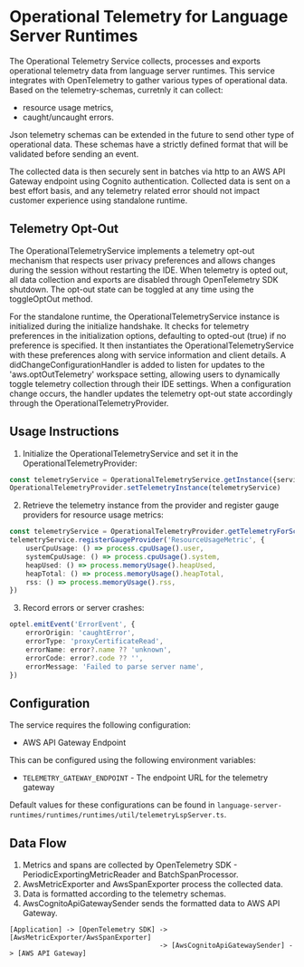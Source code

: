 # Operational Telemetry for Language Server Runtimes

The Operational Telemetry Service collects, processes and exports operational telemetry data from language server runtimes. This service integrates with OpenTelemetry to gather various types of operational data. Based on the telemetry-schemas, curretnly it can collect:
* resource usage metrics, 
* caught/uncaught errors.

Json telemetry schemas can be extended in the future to send other type of operational data. These schemas have a strictly defined format that will be validated before sending an event.

The collected data is then securely sent in batches via http to an AWS API Gateway endpoint using Cognito authentication. Collected data is sent on a best effort basis, and any telemetry related error should not impact customer experience using standalone runtime.


## Telemetry Opt-Out

The OperationalTelemetryService implements a telemetry opt-out mechanism that respects user privacy preferences and allows changes during the session without restarting the IDE. When telemetry is opted out, all data collection and exports are disabled through OpenTelemetry SDK shutdown. The opt-out state can be toggled at any time using the toggleOptOut method.

For the standalone runtime, the OperationalTelemetryService instance is initialized during the initialize handshake. It checks for telemetry preferences in the initialization options, defaulting to opted-out (true) if no preference is specified. It then instantiates the OperationalTelemetryService with these preferences along with service information and client details. A didChangeConfigurationHandler is added to listen for updates to the 'aws.optOutTelemetry' workspace setting, allowing users to dynamically toggle telemetry collection through their IDE settings. When a configuration change occurs, the handler updates the telemetry opt-out state accordingly through the OperationalTelemetryProvider.


## Usage Instructions

1. Initialize the OperationalTelemetryService and set it in the OperationalTelemetryProvider:

```typescript
const telemetryService = OperationalTelemetryService.getInstance({serviceName: 'language-server-runtimes', serviceVersion: '1.0.0', lspConsole: lspConnection.console, endpoint: 'example.com', telemetryOptOut: false});
OperationalTelemetryProvider.setTelemetryInstance(telemetryService)
```

2. Retrieve the telemetry instance from the provider and register gauge providers for resource usage metrics:

```typescript
const telemetryService = OperationalTelemetryProvider.getTelemetryForScope('myScope');
telemetryService.registerGaugeProvider('ResourceUsageMetric', {
    userCpuUsage: () => process.cpuUsage().user,
    systemCpuUsage: () => process.cpuUsage().system,
    heapUsed: () => process.memoryUsage().heapUsed,
    heapTotal: () => process.memoryUsage().heapTotal,
    rss: () => process.memoryUsage().rss,
})
```

3. Record errors or server crashes:

```typescript
optel.emitEvent('ErrorEvent', {
    errorOrigin: 'caughtError',
    errorType: 'proxyCertificateRead',
    errorName: error?.name ?? 'unknown',
    errorCode: error?.code ?? '',
    errorMessage: 'Failed to parse server name',
})
```

## Configuration

The service requires the following configuration:
- AWS API Gateway Endpoint

This can be configured using the following environment variables:
- `TELEMETRY_GATEWAY_ENDPOINT` - The endpoint URL for the telemetry gateway

Default values for these configurations can be found in `language-server-runtimes/runtimes/runtimes/util/telemetryLspServer.ts`.

## Data Flow

1. Metrics and spans are collected by OpenTelemetry SDK - PeriodicExportingMetricReader and BatchSpanProcessor.
2. AwsMetricExporter and AwsSpanExporter process the collected data.
3. Data is formatted according to the telemetry schemas.
4. AwsCognitoApiGatewaySender sends the formatted data to AWS API Gateway.

```
[Application] -> [OpenTelemetry SDK] -> [AwsMetricExporter/AwsSpanExporter]
                                     -> [AwsCognitoApiGatewaySender] -> [AWS API Gateway]
```
